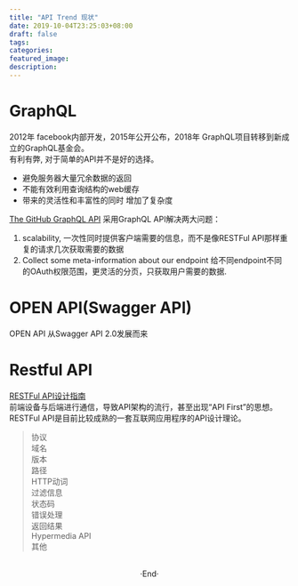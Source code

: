 ```yaml
---
title: "API Trend 现状"
date: 2019-10-04T23:25:03+08:00
draft: false
tags: 
categories: 
featured_image: 
description: 
---
```

# GraphQL
2012年 facebook内部开发，2015年公开公布，2018年 GraphQL项目转移到新成立的GraphQL基金会。   
有利有弊, 对于简单的API并不是好的选择。

- 避免服务器大量冗余数据的返回
- 不能有效利用查询结构的web缓存
- 带来的灵活性和丰富性的同时 增加了复杂度

[The GitHub GraphQL API](https://github.blog/2016-09-14-the-github-graphql-api/) 采用GraphQL API解决两大问题：   

1. scalability, 一次性同时提供客户端需要的信息，而不是像RESTFul API那样重复的请求几次获取需要的数据
2. Collect some meta-information about our endpoint  给不同endpoint不同的OAuth权限范围，更灵活的分页，只获取用户需要的数据.  

# OPEN API(Swagger API)
OPEN API 从Swagger API 2.0发展而来

# Restful API
[RESTFul API设计指南](http://www.ruanyifeng.com/blog/2014/05/restful_api.html)  
前端设备与后端进行通信，导致API架构的流行，甚至出现“API First”的思想。  
RESTFul API是目前比较成熟的一套互联网应用程序的API设计理论。

> 协议  
域名  
版本  
路径  
HTTP动词  
过滤信息  
状态码  
错误处理  
返回结果  
Hypermedia API  
其他  







<br>

<center>  ·End·  </center>
